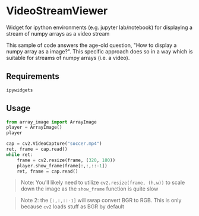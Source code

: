 # VideoStreamViewer
Widget for ipython environments (e.g. jupyter lab/notebook) for displaying a stream of numpy arrays as a video stream

This sample of code answers the age-old question, "How to display a numpy array as a image?".
This specific approach does so in a way which is suitable for streams of numpy arrays (i.e. a video).

## Requirements
`ipywidgets`

## Usage
```python
from array_image import ArrayImage
player = ArrayImage()
player
```
```python
cap = cv2.VideoCapture("soccer.mp4")
ret, frame = cap.read()
while ret:
    frame = cv2.resize(frame, (320, 180))
    player.show_frame(frame[:,:,::-1])
    ret, frame = cap.read()
```
> Note: You'll likely need to utilize `cv2.resize(frame, (h,w))` to scale down the image as the `show_frame` function is quite slow

> Note 2: the `[:,:,::-1]` will swap convert BGR to RGB. This is only because `cv2` loads stuff as BGR by default

